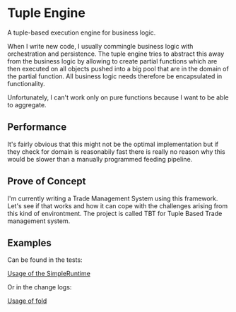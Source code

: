 # Tuple Engine
A tuple-based execution engine for business logic.

When I write new code, I usually commingle business logic with orchestration and persistence. The tuple engine tries to abstract this away from the business logic by allowing to create partial functions which are then executed on all objects pushed into a big pool that are in the domain of the partial function. All business logic needs therefore be encapsulated in functionality.

Unfortunately, I can't work only on pure functions because I want to be able to aggregate.

## Performance
It's fairly obvious that this might not be the optimal implementation but if they check for domain is reasonabily fast there is really no reason why this would be slower than a manually programmed feeding pipeline.

## Prove of Concept
I'm currently writing a Trade Management System using this framework. Let's see if that works and how it can cope with the challenges arising from this kind of environtment. The project is called TBT for Tuple Based Trade management system.

## Examples
Can be found in the tests:

[Usage of the SimpleRuntime](./src/test/scala/com/schmueckers/tuple_engine/TestSimpleRuntime.scala)

Or in the change logs:

[Usage of fold](./book-of-work/1-ImplementOfAggregationTest.md)